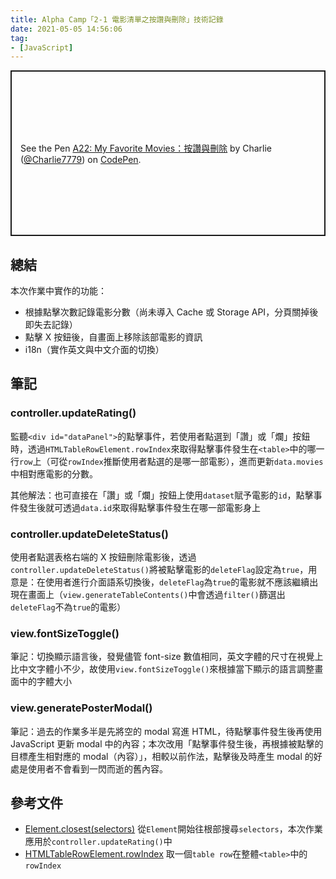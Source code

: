 ```yaml
---
title: Alpha Camp「2-1 電影清單之按讚與刪除」技術記錄
date: 2021-05-05 14:56:06
tag:
- [JavaScript]
---
```


<p class="codepen" data-height="265" data-theme-id="dark" data-default-tab="js,result" data-user="Charlie7779" data-slug-hash="YzNmOGY" style="height: 265px; box-sizing: border-box; display: flex; align-items: center; justify-content: center; border: 2px solid; margin: 1em 0; padding: 1em;" data-pen-title="A22: My Favorite Movies：按讚與刪除">
  <span>See the Pen <a href="https://codepen.io/Charlie7779/pen/YzNmOGY">
  A22: My Favorite Movies：按讚與刪除</a> by Charlie (<a href="https://codepen.io/Charlie7779">@Charlie7779</a>)
  on <a href="https://codepen.io">CodePen</a>.</span>
</p>
<script async src="https://cpwebassets.codepen.io/assets/embed/ei.js"></script>

## 總結

本次作業中實作的功能：

- 根據點擊次數記錄電影分數（尚未導入 Cache 或 Storage API，分頁關掉後即失去記錄）
- 點擊 X 按鈕後，自畫面上移除該部電影的資訊
- i18n（實作英文與中文介面的切換）

## 筆記

### controller.updateRating()

監聽`<div id="dataPanel">`的點擊事件，若使用者點選到「讚」或「爛」按鈕時，透過`HTMLTableRowElement.rowIndex`來取得點擊事件發生在`<table>`中的哪一行`row`上（可從`rowIndex`推斷使用者點選的是哪一部電影），進而更新`data.movies`中相對應電影的分數。

其他解法：也可直接在「讚」或「爛」按鈕上使用`dataset`賦予電影的`id`，點擊事件發生後就可透過`data.id`來取得點擊事件發生在哪一部電影身上

### controller.updateDeleteStatus()

使用者點選表格右端的 X 按鈕刪除電影後，透過`controller.updateDeleteStatus()`將被點擊電影的`deleteFlag`設定為`true`，用意是：在使用者進行介面語系切換後，`deleteFlag`為`true`的電影就不應該繼續出現在畫面上（`view.generateTableContents()`中會透過`filter()`篩選出`deleteFlag`不為`true`的電影）

### view.fontSizeToggle()

筆記：切換顯示語言後，發覺儘管 font-size 數值相同，英文字體的尺寸在視覺上比中文字體小不少，故使用`view.fontSizeToggle()`來根據當下顯示的語言調整畫面中的字體大小

### view.generatePosterModal()

筆記：過去的作業多半是先將空的 modal 寫進 HTML，待點擊事件發生後再使用 JavaScript 更新 modal 中的內容；本次改用「點擊事件發生後，再根據被點擊的目標產生相對應的 modal（內容）」，相較以前作法，點擊後及時產生 modal 的好處是使用者不會看到一閃而逝的舊內容。

## 參考文件

- [Element.closest(selectors)](https://developer.mozilla.org/en-US/docs/Web/API/Element/closest)
  從`Element`開始往根部搜尋`selectors`，本次作業應用於`controller.updateRating()`中
- [HTMLTableRowElement.rowIndex](https://developer.mozilla.org/en-US/docs/Web/API/HTMLTableRowElement/rowIndex)
  取一個`table row`在整體`<table>`中的`rowIndex`
